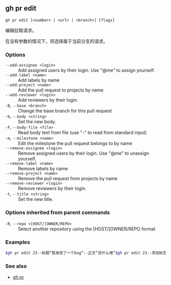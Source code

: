 

## gh pr edit

```
gh pr edit [<number> | <url> | <branch>] [flags]
```

编辑拉取请求。

在没有参数的情况下，将选择属于当前分支的请求。

### Options

<dl class="flags">
	<dt><code>--add-assignee &lt;login&gt;</code></dt>
	<dd>Add assigned users by their login. Use &#34;@me&#34; to assign yourself.</dd>

<dt><code>--add-label &lt;name&gt;</code></dt>
<dd>Add labels by name</dd>

<dt><code>--add-project &lt;name&gt;</code></dt>
<dd>Add the pull request to projects by name</dd>

<dt><code>--add-reviewer &lt;login&gt;</code></dt>
<dd>Add reviewers by their login.</dd>

<dt><code>-B</code>, <code>--base &lt;branch&gt;</code></dt>
<dd>Change the base branch for this pull request</dd>

<dt><code>-b</code>, <code>--body &lt;string&gt;</code></dt>
<dd>Set the new body.</dd>

<dt><code>-F</code>, <code>--body-file &lt;file&gt;</code></dt>
<dd>Read body text from file (use &#34;-&#34; to read from standard input)</dd>

<dt><code>-m</code>, <code>--milestone &lt;name&gt;</code></dt>
<dd>Edit the milestone the pull request belongs to by name</dd>

<dt><code>--remove-assignee &lt;login&gt;</code></dt>
<dd>Remove assigned users by their login. Use &#34;@me&#34; to unassign yourself.</dd>

<dt><code>--remove-label &lt;name&gt;</code></dt>
<dd>Remove labels by name</dd>

<dt><code>--remove-project &lt;name&gt;</code></dt>
<dd>Remove the pull request from projects by name</dd>

<dt><code>--remove-reviewer &lt;login&gt;</code></dt>
<dd>Remove reviewers by their login.</dd>

<dt><code>-t</code>, <code>--title &lt;string&gt;</code></dt>
<dd>Set the new title.</dd>

</dl>

### Options inherited from parent commands

<dl class="flags">
	<dt><code>-R</code>, <code>--repo &lt;[HOST/]OWNER/REPO&gt;</code></dt>
	<dd>Select another repository using the [HOST/]OWNER/REPO format</dd>
</dl>

### Examples

```bash
$gh pr edit 23--标题“我发现了一个bug”--正文“没什么用”$gh pr edit 23--添加标签“bug，需要帮助”--删除标签“core”$gh pr edit 23--添加审阅者monalisa，hubot--删除审阅者myorg/团队名称$gh pr edit 23--添加受让者“@me”--删除受让者monalisa，hubot$gh pr edit 23--添加项目“路线图”--删除项目v1、v2$gh pr edit 23--里程碑“版本1”
```


### See also

-   [gh pr](./gh_pr)
